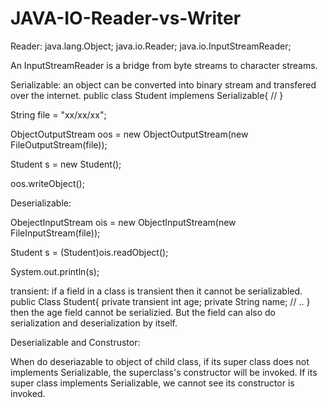 # JAVA-IO-Reader-vs-Writer



Reader: java.lang.Object;
        java.io.Reader;
        java.io.InputStreamReader;
        
        
An InputStreamReader is a bridge from byte streams to character streams.


Serializable: an object can be converted into binary stream and transfered over the internet.
  public class Student implemens Serializable{
  //
  }
  
String file = "xx/xx/xx";

ObjectOutputStream oos = new ObjectOutputStream(new FileOutputStream(file));

Student s = new Student();

oos.writeObject();


Deserializable:

ObejectInputStream ois = new ObjectInputStream(new FileInputStream(file));

Student s = (Student)ois.readObject();

System.out.println(s);


transient: if a field in a class is transient then it cannot be serializabled.
 public Class Student{
 private transient int age;
 private String name;
 //
 ..
 }
 then the age field cannot be serializied. But the field can also do serialization and deserialization by itself.
 
 
 Deserializable and Construstor:
 
 When do deseriazable to object of child class, if its super class does not implements Serializable, the superclass's constructor will be invoked. If its super class implements Serializable, we cannot see its constructor is invoked.

